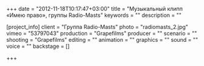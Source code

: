 +++
date = "2012-11-18T10:17:47+03:00"
title = "Музыкальный клипп «Имею право», группы Radio-Masts"
keywords = ""
description = ""

[project_info]
    client = "Группа Radio-Masts"
    photo = "radiomasts_2.jpg"
    vimeo = "53797043"
    production = "Grapefilms"
    producer = ""
    scenario = ""
    shooting = "Grapefilms"
    editing = ""
    animation = ""
    graphics = ""
    sound = ""
    voice = ""
    backstage = []

+++
